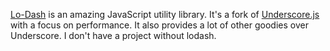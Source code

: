 [Lo-Dash](http://lodash.com) is an amazing JavaScript utility library. It's a fork of [Underscore.js](http://underscorejs.org/)
with a focus on performance. It also provides a lot of other goodies over Underscore. I don't have a project without lodash.